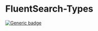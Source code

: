 # FluentSearch-Types

[![Generic badge](https://img.shields.io/npm/v/fluentsearch-types?label=Fluent%20Search&style=flat-square)]()
